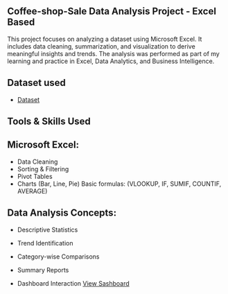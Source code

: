 ## Coffee-shop-Sale Data Analysis Project - Excel Based
This project focuses on analyzing a dataset using Microsoft Excel. It includes data cleaning, summarization, and visualization to derive meaningful insights and trends. The analysis was performed as part of my learning and practice in Excel, Data Analytics, and Business Intelligence.
## Dataset used
- <a href="https://github.com/Nandha1604/Coffee-Shop-Data-Analysis-Dashboard/blob/main/coffee%20shop.py.xlsx">Dataset</a>
## Tools & Skills Used
## Microsoft Excel:
- Data Cleaning
- Sorting & Filtering
- Pivot Tables
- Charts (Bar, Line, Pie)
 Basic formulas: (VLOOKUP, IF, SUMIF, COUNTIF, AVERAGE)
## Data Analysis Concepts:
- Descriptive Statistics
- Trend Identification
- Category-wise Comparisons
- Summary Reports

- Dashboard Interaction <a href="https://github.com/Nandha1604/Coffee-Shop-Data-Analysis-Dashboard/blob/main/Screenshot%202025-07-15%20142959.png">View Sashboard</a>

